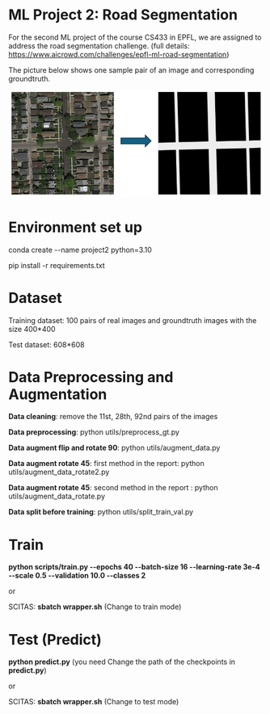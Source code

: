 # ML Project 2: Road Segmentation
For the second ML project of the course CS433 in EPFL, we are assigned to address the road segmentation challenge.
(full details: https://www.aicrowd.com/challenges/epfl-ml-road-segmentation)

The picture below shows one sample pair of an image and corresponding groundtruth.

![intoout](sample.png)

# Environment set up 

conda create --name project2 python=3.10

pip install -r requirements.txt

# Dataset
Training dataset: 100 pairs of real images and groundtruth images with the size 400*400 

Test dataset: 608*608

# Data Preprocessing and Augmentation

**Data cleaning**: remove the 11st, 28th, 92nd pairs of the images

**Data preprocessing**: python utils/preprocess_gt.py

**Data augment flip and rotate 90**: python utils/augment_data.py

**Data augment rotate 45**: first method in the report: python utils/augment_data_rotate2.py

**Data augment rotate 45**: second method in the report : python utils/augment_data_rotate.py

**Data split before training**: python utils/split_train_val.py


# Train
**python scripts/train.py --epochs 40 --batch-size 16 --learning-rate 3e-4  --scale 0.5 --validation 10.0  --classes 2**

or 

SCITAS: **sbatch wrapper.sh** (Change to train mode)

# Test (Predict)

**python predict.py** (you need Change the path of the checkpoints in **predict.py**)

or 

SCITAS: **sbatch wrapper.sh** (Change to test mode)








